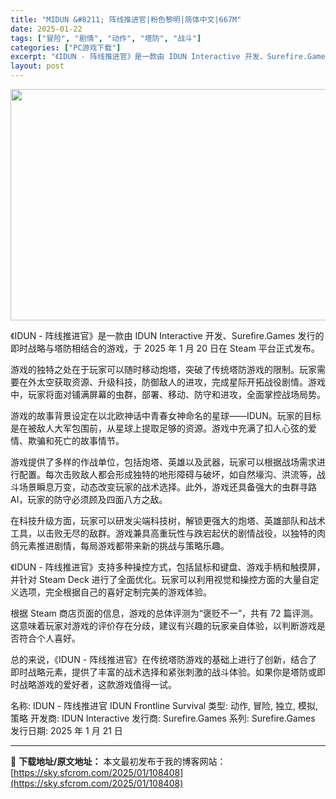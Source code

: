 ```yaml
---
title: "MIDUN &#8211; 阵线推进官|粉色黎明|简体中文|667M"
date: 2025-01-22
tags: ["冒险", "剧情", "动作", "塔防", "战斗"]
categories: ["PC游戏下载"]
excerpt: "《IDUN - 阵线推进官》是一款由 IDUN Interactive 开发、Surefire.Games 发行的即时战略与塔防相结合的游戏，于 2025 年 1 月 20 日在 Steam 平台正式发布。 游戏的独特之处在于玩家可以随时移动炮塔，突破了传统塔防游戏的限制。玩家需要在外太空获取资源、&hellip;"
layout: post
---
```


<img class="aligncenter size-full wp-image-108409" src="https://sky.sfcrom.com/wp-content/uploads/2025/01/2025012205423396.webp" alt="" width="660" height="370" />

《IDUN - 阵线推进官》是一款由 IDUN Interactive 开发、Surefire.Games 发行的即时战略与塔防相结合的游戏，于 2025 年 1 月 20 日在 Steam 平台正式发布。

游戏的独特之处在于玩家可以随时移动炮塔，突破了传统塔防游戏的限制。玩家需要在外太空获取资源、升级科技，防御敌人的进攻，完成星际开拓战役剧情。游戏中，玩家将面对铺满屏幕的虫群，部署、移动、防守和进攻，全面掌控战场局势。

游戏的故事背景设定在以北欧神话中青春女神命名的星球——IDUN。玩家的目标是在被敌人大军包围前，从星球上提取足够的资源。游戏中充满了扣人心弦的爱情、欺骗和死亡的故事情节。

游戏提供了多样的作战单位，包括炮塔、英雄以及武器，玩家可以根据战场需求进行配置。每次击败敌人都会形成独特的地形障碍与破坏，如自然壕沟、洪流等，战斗场景瞬息万变，动态改变玩家的战术选择。此外，游戏还具备强大的虫群寻路 AI，玩家的防守必须顾及四面八方之敌。

在科技升级方面，玩家可以研发尖端科技树，解锁更强大的炮塔、英雄部队和战术工具，以击败无尽的敌群。游戏兼具高重玩性与跌宕起伏的剧情战役，以独特的肉鸽元素推进剧情，每局游戏都带来新的挑战与策略乐趣。

《IDUN - 阵线推进官》支持多种操控方式，包括鼠标和键盘、游戏手柄和触摸屏，并针对 Steam Deck 进行了全面优化。玩家可以利用视觉和操控方面的大量自定义选项，完全根据自己的喜好定制完美的游戏体验。

根据 Steam 商店页面的信息，游戏的总体评测为“褒贬不一”，共有 72 篇评测。这意味着玩家对游戏的评价存在分歧，建议有兴趣的玩家亲自体验，以判断游戏是否符合个人喜好。

总的来说，《IDUN - 阵线推进官》在传统塔防游戏的基础上进行了创新，结合了即时战略元素，提供了丰富的战术选择和紧张刺激的战斗体验。如果你是塔防或即时战略游戏的爱好者，这款游戏值得一试。

名称: IDUN - 阵线推进官 IDUN Frontline Survival
类型: 动作, 冒险, 独立, 模拟, 策略
开发商: IDUN Interactive
发行商: Surefire.Games
系列: Surefire.Games
发行日期: 2025 年 1 月 21 日

---
📖 **下载地址/原文地址：** 本文最初发布于我的博客网站：[https://sky.sfcrom.com/2025/01/108408](https://sky.sfcrom.com/2025/01/108408)
